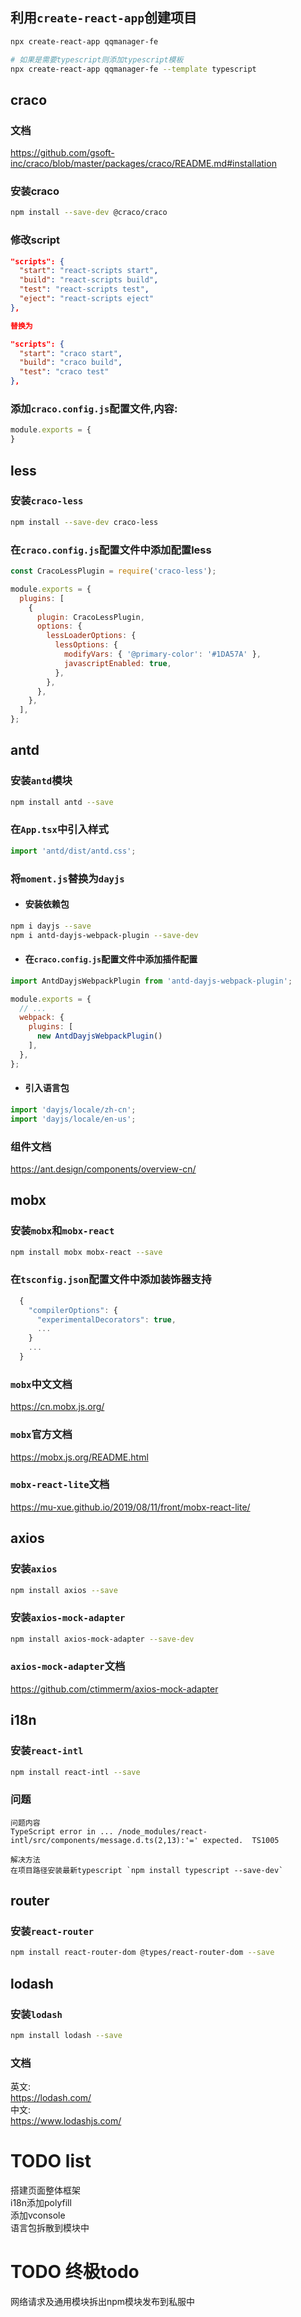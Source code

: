 ## 利用`create-react-app`创建项目  
```bash
npx create-react-app qqmanager-fe

# 如果是需要typescript则添加typescript模板
npx create-react-app qqmanager-fe --template typescript
```
## craco  
### 文档  
https://github.com/gsoft-inc/craco/blob/master/packages/craco/README.md#installation  
### 安装craco  
```bash
npm install --save-dev @craco/craco
```
### 修改script  
```json
"scripts": {
  "start": "react-scripts start",
  "build": "react-scripts build",
  "test": "react-scripts test",
  "eject": "react-scripts eject"
},

替换为

"scripts": {
  "start": "craco start",
  "build": "craco build",
  "test": "craco test"
},
```

### 添加`craco.config.js`配置文件,内容:  
```javascript
module.exports = {
}
```

## less  
### 安装`craco-less`  
```bash
npm install --save-dev craco-less
```
### 在`craco.config.js`配置文件中添加配置less  
```javascript
const CracoLessPlugin = require('craco-less');

module.exports = {
  plugins: [
    {
      plugin: CracoLessPlugin,
      options: {
        lessLoaderOptions: {
          lessOptions: {
            modifyVars: { '@primary-color': '#1DA57A' },
            javascriptEnabled: true,
          },
        },
      },
    },
  ],
};
```

## antd  
### 安装`antd`模块  
```bash
npm install antd --save
```
### 在`App.tsx`中引入样式  
```javascript
import 'antd/dist/antd.css';
```
### 将`moment.js`替换为`dayjs`  
* #### 安装依赖包  
```bash
npm i dayjs --save
npm i antd-dayjs-webpack-plugin --save-dev
```
* #### 在`craco.config.js`配置文件中添加插件配置  
```javascript
import AntdDayjsWebpackPlugin from 'antd-dayjs-webpack-plugin';

module.exports = {
  // ...
  webpack: {
    plugins: [
      new AntdDayjsWebpackPlugin()
    ],
  },
};
```
* #### 引入语言包   
```javascript
import 'dayjs/locale/zh-cn';
import 'dayjs/locale/en-us';
```
### 组件文档  
https://ant.design/components/overview-cn/  

## mobx  
### 安装`mobx`和`mobx-react`  
```bash
npm install mobx mobx-react --save
```
### 在`tsconfig.json`配置文件中添加装饰器支持  
```javascript
  {
    "compilerOptions": {
      "experimentalDecorators": true,
      ...
    }
    ...
  }
```
### `mobx`中文文档  
https://cn.mobx.js.org/
### `mobx`官方文档
https://mobx.js.org/README.html
### `mobx-react-lite`文档  
https://mu-xue.github.io/2019/08/11/front/mobx-react-lite/  

## axios  
### 安装`axios`  
```bash
npm install axios --save
```
### 安装`axios-mock-adapter`  
```bash
npm install axios-mock-adapter --save-dev
```
### `axios-mock-adapter`文档  
https://github.com/ctimmerm/axios-mock-adapter

## i18n  
### 安装`react-intl`  
```bash
npm install react-intl --save
```
### 问题  
    问题内容  
    TypeScript error in ... /node_modules/react-intl/src/components/message.d.ts(2,13):'=' expected.  TS1005

    解决方法  
    在项目路径安装最新typescript `npm install typescript --save-dev`

## router  
### 安装`react-router`  
```bash
npm install react-router-dom @types/react-router-dom --save
```

## lodash  
### 安装`lodash`  
```bash
npm install lodash --save
```
### 文档  
英文:  
https://lodash.com/  
中文:  
https://www.lodashjs.com/  

# TODO list  

搭建页面整体框架  
i18n添加polyfill  
添加vconsole  
语言包拆散到模块中  

# TODO 终极todo  
网络请求及通用模块拆出npm模块发布到私服中  